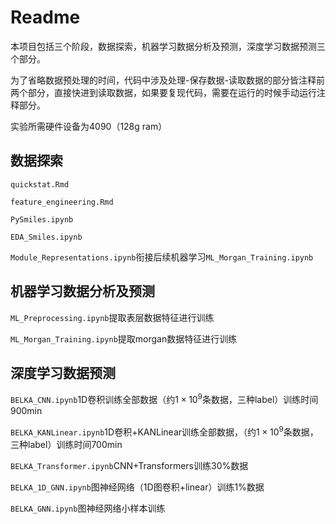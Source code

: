 # Readme
本项目包括三个阶段，数据探索，机器学习数据分析及预测，深度学习数据预测三个部分。

为了省略数据预处理的时间，代码中涉及处理-保存数据-读取数据的部分皆注释前两个部分，直接快进到读取数据，如果要复现代码，需要在运行的时候手动运行注释部分。



实验所需硬件设备为4090（128g ram）

## 数据探索

`quickstat.Rmd`

`feature_engineering.Rmd`

`PySmiles.ipynb`

`EDA_Smiles.ipynb`

`Module_Representations.ipynb`衔接后续机器学习`ML_Morgan_Training.ipynb`



## 机器学习数据分析及预测

`ML_Preprocessing.ipynb`提取表层数据特征进行训练

`ML_Morgan_Training.ipynb`提取morgan数据特征进行训练



## 深度学习数据预测

`BELKA_CNN.ipynb`1D卷积训练全部数据（约$1 \times 10^9$条数据，三种label）训练时间900min

`BELKA_KANLinear.ipynb`1D卷积+KANLinear训练全部数据，（约$1 \times 10^9$条数据，三种label）训练时间700min

`BELKA_Transformer.ipynb`CNN+Transformers训练30%数据

`BELKA_1D_GNN.ipynb`图神经网络（1D图卷积+linear）训练1%数据

`BELKA_GNN.ipynb`图神经网络小样本训练